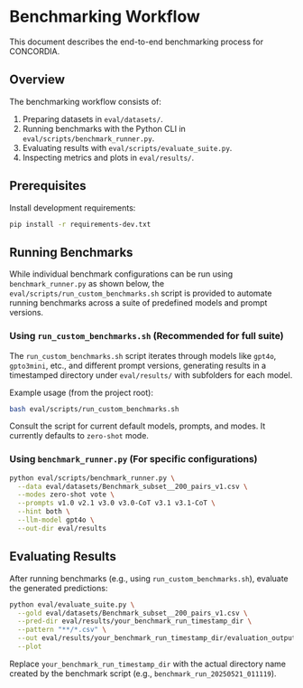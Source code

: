 # Benchmarking Workflow

This document describes the end-to-end benchmarking process for CONCORDIA.

## Overview

The benchmarking workflow consists of:

1. Preparing datasets in `eval/datasets/`.
2. Running benchmarks with the Python CLI in `eval/scripts/benchmark_runner.py`.
3. Evaluating results with `eval/scripts/evaluate_suite.py`.
4. Inspecting metrics and plots in `eval/results/`.

## Prerequisites

Install development requirements:

```bash
pip install -r requirements-dev.txt
```

## Running Benchmarks

While individual benchmark configurations can be run using `benchmark_runner.py` as shown below, the `eval/scripts/run_custom_benchmarks.sh` script is provided to automate running benchmarks across a suite of predefined models and prompt versions.

### Using `run_custom_benchmarks.sh` (Recommended for full suite)

The `run_custom_benchmarks.sh` script iterates through models like `gpt4o`, `gpto3mini`, etc., and different prompt versions, generating results in a timestamped directory under `eval/results/` with subfolders for each model.

Example usage (from the project root):
```bash
bash eval/scripts/run_custom_benchmarks.sh
```
Consult the script for current default models, prompts, and modes. It currently defaults to `zero-shot` mode.

### Using `benchmark_runner.py` (For specific configurations)

```bash
python eval/scripts/benchmark_runner.py \
  --data eval/datasets/Benchmark_subset__200_pairs_v1.csv \
  --modes zero-shot vote \
  --prompts v1.0 v2.1 v3.0 v3.0-CoT v3.1 v3.1-CoT \
  --hint both \
  --llm-model gpt4o \
  --out-dir eval/results
```

## Evaluating Results

After running benchmarks (e.g., using `run_custom_benchmarks.sh`), evaluate the generated predictions:

```bash
python eval/evaluate_suite.py \
  --gold eval/datasets/Benchmark_subset__200_pairs_v1.csv \
  --pred-dir eval/results/your_benchmark_run_timestamp_dir \
  --pattern "**/*.csv" \
  --out eval/results/your_benchmark_run_timestamp_dir/evaluation_output \
  --plot
```

Replace `your_benchmark_run_timestamp_dir` with the actual directory name created by the benchmark script (e.g., `benchmark_run_20250521_011119`).
